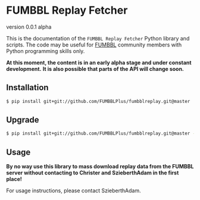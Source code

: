FUMBBL Replay Fetcher
==

version 0.0.1 alpha

This is the documentation of the ``FUMBBL Replay Fetcher`` Python library and scripts.
The code may be useful for [FUMBBL](http://fumbbl.com/) community members with Python programming skills only.

**At this moment, the content is in an early alpha stage and under constant development.**
**It is also possible that parts of the API will change soon.**


Installation
------------

```bash
$ pip install git+git://github.com/FUMBBLPlus/fumbblreplay.git@master
```

Upgrade
-------

```bash
$ pip install git+git://github.com/FUMBBLPlus/fumbblreplay.git@master --upgrade
```

Usage
-----

**By no way use this library to mass download replay data from the FUMBBL server without contacting to Christer and SzieberthAdam in the first place!**

For usage instructions, please contact SzieberthAdam.
